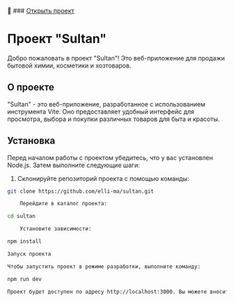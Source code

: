 :information_desk_person: ### [Открыть проект](https://elli-ma.github.io/sultan/)

# Проект "Sultan"

Добро пожаловать в проект "Sultan"! Это веб-приложение для продажи бытовой химии, косметики и хозтоваров. 

## О проекте

"Sultan" - это веб-приложение, разработанное с использованием инструмента Vite. Оно предоставляет удобный интерфейс для просмотра, выбора и покупки различных товаров для быта и красоты.

## Установка

Перед началом работы с проектом убедитесь, что у вас установлен Node.js. Затем выполните следующие шаги:

1. Склонируйте репозиторий проекта с помощью команды:

```bash
git clone https://github.com/elli-ma/sultan.git

    Перейдите в каталог проекта:

cd sultan

    Установите зависимости:

npm install

Запуск проекта

Чтобы запустить проект в режиме разработки, выполните команду:

npm run dev

Проект будет доступен по адресу http://localhost:3000. Вы можете вносить изменения в исходный код, и проект будет автоматически пересобран и обновлен в браузере.

